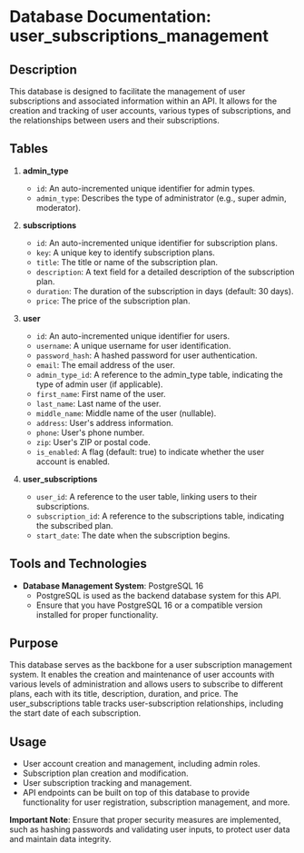 # Database Documentation: user_subscriptions_management

## Description
This database is designed to facilitate the management of user subscriptions and associated information within an API. It allows for the creation and tracking of user accounts, various types of subscriptions, and the relationships between users and their subscriptions.

## Tables

1. **admin_type**
   - `id`: An auto-incremented unique identifier for admin types.
   - `admin_type`: Describes the type of administrator (e.g., super admin, moderator).

2. **subscriptions**
   - `id`: An auto-incremented unique identifier for subscription plans.
   - `key`: A unique key to identify subscription plans.
   - `title`: The title or name of the subscription plan.
   - `description`: A text field for a detailed description of the subscription plan.
   - `duration`: The duration of the subscription in days (default: 30 days).
   - `price`: The price of the subscription plan.

3. **user**
   - `id`: An auto-incremented unique identifier for users.
   - `username`: A unique username for user identification.
   - `password_hash`: A hashed password for user authentication.
   - `email`: The email address of the user.
   - `admin_type_id`: A reference to the admin_type table, indicating the type of admin user (if applicable).
   - `first_name`: First name of the user.
   - `last_name`: Last name of the user.
   - `middle_name`: Middle name of the user (nullable).
   - `address`: User's address information.
   - `phone`: User's phone number.
   - `zip`: User's ZIP or postal code.
   - `is_enabled`: A flag (default: true) to indicate whether the user account is enabled.

4. **user_subscriptions**
   - `user_id`: A reference to the user table, linking users to their subscriptions.
   - `subscription_id`: A reference to the subscriptions table, indicating the subscribed plan.
   - `start_date`: The date when the subscription begins.

## Tools and Technologies

- **Database Management System**: PostgreSQL 16
  - PostgreSQL is used as the backend database system for this API.
  - Ensure that you have PostgreSQL 16 or a compatible version installed for proper functionality.

## Purpose

This database serves as the backbone for a user subscription management system. It enables the creation and maintenance of user accounts with various levels of administration and allows users to subscribe to different plans, each with its title, description, duration, and price. The user_subscriptions table tracks user-subscription relationships, including the start date of each subscription.

## Usage

- User account creation and management, including admin roles.
- Subscription plan creation and modification.
- User subscription tracking and management.
- API endpoints can be built on top of this database to provide functionality for user registration, subscription management, and more.

**Important Note**: Ensure that proper security measures are implemented, such as hashing passwords and validating user inputs, to protect user data and maintain data integrity.